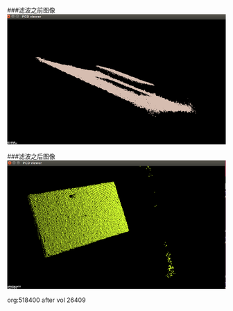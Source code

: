 
###滤波之前图像
 ![Alt text](./pic/org.png)

###滤波之后图像
 ![Alt text](./pic/filtered.png)


org:518400 after vol 26409